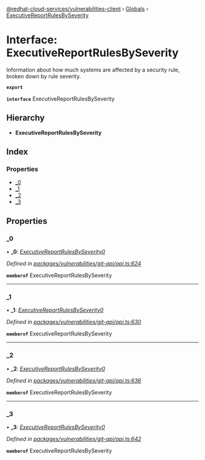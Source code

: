 [@redhat-cloud-services/vulnerabilities-client](../README.md) › [Globals](../globals.md) › [ExecutiveReportRulesBySeverity](executivereportrulesbyseverity.md)

# Interface: ExecutiveReportRulesBySeverity

Information about how much systems are affected by a security rule, broken down by rule severity.

**`export`** 

**`interface`** ExecutiveReportRulesBySeverity

## Hierarchy

* **ExecutiveReportRulesBySeverity**

## Index

### Properties

* [_0](executivereportrulesbyseverity.md#_0)
* [_1](executivereportrulesbyseverity.md#_1)
* [_2](executivereportrulesbyseverity.md#_2)
* [_3](executivereportrulesbyseverity.md#_3)

## Properties

###  _0

• **_0**: *[ExecutiveReportRulesBySeverity0](executivereportrulesbyseverity0.md)*

*Defined in [packages/vulnerabilities/git-api/api.ts:624](https://github.com/RedHatInsights/javascript-clients/blob/master/packages/vulnerabilities/git-api/api.ts#L624)*

**`memberof`** ExecutiveReportRulesBySeverity

___

###  _1

• **_1**: *[ExecutiveReportRulesBySeverity0](executivereportrulesbyseverity0.md)*

*Defined in [packages/vulnerabilities/git-api/api.ts:630](https://github.com/RedHatInsights/javascript-clients/blob/master/packages/vulnerabilities/git-api/api.ts#L630)*

**`memberof`** ExecutiveReportRulesBySeverity

___

###  _2

• **_2**: *[ExecutiveReportRulesBySeverity0](executivereportrulesbyseverity0.md)*

*Defined in [packages/vulnerabilities/git-api/api.ts:636](https://github.com/RedHatInsights/javascript-clients/blob/master/packages/vulnerabilities/git-api/api.ts#L636)*

**`memberof`** ExecutiveReportRulesBySeverity

___

###  _3

• **_3**: *[ExecutiveReportRulesBySeverity0](executivereportrulesbyseverity0.md)*

*Defined in [packages/vulnerabilities/git-api/api.ts:642](https://github.com/RedHatInsights/javascript-clients/blob/master/packages/vulnerabilities/git-api/api.ts#L642)*

**`memberof`** ExecutiveReportRulesBySeverity
